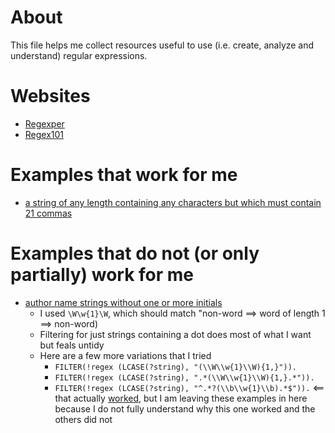 # About

This file helps me collect resources useful to use (i.e. create, analyze and understand) regular expressions.

# Websites

* [Regexper](https://regexper.com/#%28%5CW%5Cw%7B1%7D%5CW%29%7B1%2C%7D)
* [Regex101](https://regex101.com/r/cO8lqs/6)

# Examples that work for me

* [a string of any length containing any characters but which must contain 21 commas](https://stackoverflow.com/questions/863125/regular-expression-to-count-number-of-commas-in-a-string)

# Examples that do not (or only partially) work for me

* [author name strings without one or more initials](https://query.wikidata.org/#PREFIX%20organization%3A%20%20%20%20%20%20%20%20%20%20%20%3Chttp%3A%2F%2Fwww.wikidata.org%2Fentity%2FQ1150437%3E%0A%0ASELECT%0A%20%20DISTINCT%20%3Fauthor_name%0A%0A%20%20%23%20Number%20of%20works%20with%20the%20%3Fauthor_name%20string%0A%20%20%3Fcount%0A%0A%20%20%3Fauthor%20%0A%0A%23%20Build%20URL%20to%20the%20Author%20disambiguator%20tool%20for%20a%20given%20author%20name%20string%20and%20a%20coauthor%20associated%20with%20the%20institution%0A%20%20%28CONCAT%28%0A%20%20%20%20%20%20%22https%3A%2F%2Ftools.wmflabs.org%2Fauthor-disambiguator%2F%3Fdoit%3DLook%2Bfor%2Bauthor%26name%3D%22%2C%0A%20%20%20%20%20%20ENCODE_FOR_URI%28%3Fauthor_name%20%29%2C%20%22%26filter%3Dwdt%253AP50%2Bwd%253A%22%2C%20%3Fqid%20%29%20AS%20%3Fresolver_url%29%0A%20%0AWHERE%20%7B%0A%20%20SELECT%20DISTINCT%20%3Fauthor_name%20%28COUNT%28DISTINCT%20%3Fwork%29%20as%20%3Fcount%29%20%3Fauthor%20%28REPLACE%28STR%28%3Fauthor%29%2C%20%22.%2aQ%22%2C%20%22Q%22%29%20AS%20%3Fqid%29%20WHERE%20%7B%0A%20%20%20%20%7B%20%3Fauthor%20wdt%3AP108%20%2F%20wdt%3AP361%2a%20organization%3A%20.%7D%0A%20%20%20%20UNION%0A%20%20%20%20%7B%20%3Fauthor%20wdt%3AP463%20%2F%20wdt%3AP361%2a%20organization%3A%20.%7D%0A%20%20%20%20UNION%0A%20%20%20%20%7B%20%3Fauthor%20wdt%3AP1416%20%2F%20wdt%3AP361%2a%20organization%3A%20.%7D%0A%0A%20%20%20%20%3Fwork%20wdt%3AP50%20%3Fauthor%20%3B%20wdt%3AP2093%20%3Fauthor_name%20.%0A%20FILTER%28%21regex%20%28LCASE%28%3Fauthor_name%29%2C%20%22%5C%5CW%5C%5Cw%7B1%7D%5C%5CW%22%29%29.%0A%23%20FILTER%28%21CONTAINS%28LCASE%28%3Fauthor_name%29%2C%20%22.%22%29%29%0A%0A%20%20%7D%0A%20%20GROUP%20BY%20%3Fauthor_name%20%3Fcount%20%3Fauthor%20%3Fqid%0A%20%20HAVING%20%28%3Fcount%20%3E%204%29%0A%23%20%20%20%20%20%20%20%20%20%20%20LIMIT%202000%0A%7D%0AORDER%20BY%20DESC%28%3Fcount%29%20%0ALIMIT%20100%0A)
  - I used ```\W\w{1}\W```, which should match "non-word ==> word of length 1 ==> non-word)
  - Filtering for just strings containing a dot does most of what I want but feals untidy
  - Here are a few more variations that I tried
    - ```FILTER(!regex (LCASE(?string), "(\\W\\w{1}\\W){1,}")).```
    - ```FILTER(!regex (LCASE(?string), ".*(\\W\\w{1}\\W){1,}.*")).```
    - ```FILTER(!regex (LCASE(?string), "^.*?(\\b\\w{1}\\b).*$")).``` <== that actually [worked](https://query.wikidata.org/#SELECT%20%3Fstring%0AWHERE%20%7B%0A%20%20VALUES%20%3Fstring%20%7B%20%22J.%20Smith%22%20%22J%20Smith%22%20%22Smith%20J%22%20%22Jane%20A.%20B.%20C.%20Smith%22%20%22Jane%20Smith%22%20%22Jane%20Anne%20Smith%22%20%7D%0A%20%20FILTER%28%21regex%20%28LCASE%28%3Fstring%29%2C%20%22%5E.%2a%3F%28%5C%5Cb%5C%5Cw%7B1%7D%5C%5Cb%29.%2a%24%22%29%29.%0A%7D%0A), but I am leaving these examples in here because I do not fully understand why this one worked and the others did not
